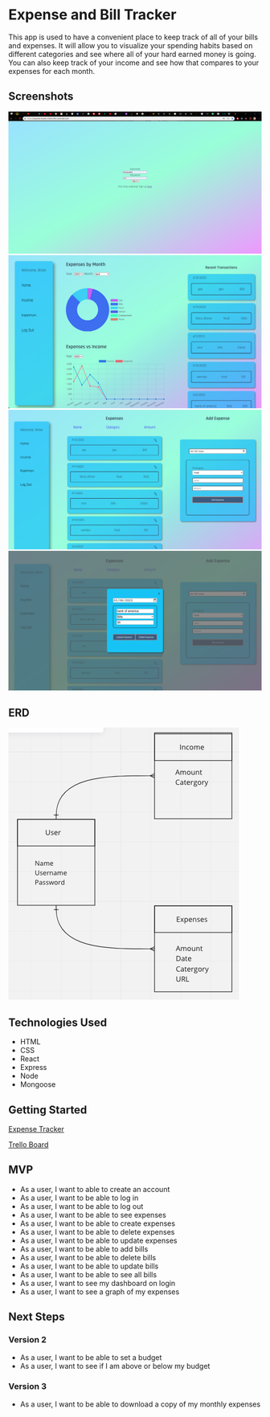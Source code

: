 # Expense and Bill Tracker

This app is used to have a convenient place to keep track of all of your bills and expenses. It will allow you to visualize your spending habits based on different categories and see where all of your hard earned money is going. You can also keep track of your income and see how that compares to your expenses for each month.


## Screenshots

![Auth Page](images/Auth.png)
![Home Page](images/Home.png)
![Income Page](images/Expense.png)
![Expense Page](images/Edit.png)

## ERD

![ERD](images/ERD.png)

## Technologies Used

- HTML
- CSS
- React
- Express
- Node
- Mongoose

## Getting Started

[Expense Tracker](https://expense-tracker-client-99oc.onrender.com)

[Trello Board](https://expense-tracker-client-99oc.onrender.com/home)

## MVP

- As a user, I want to able to create an account
- As a user, I want to be able to log in
- As a user, I want to be able to log out
- As a user, I want to be able to see expenses
- As a user, I want to be able to create expenses
- As a user, I want to be able to delete expenses
- As a user, I want to be able to update expenses
- As a user, I want to be able to add bills
- As a user, I want to be able to delete bills
- As a user, I want to be able to update bills
- As a user, I want to be able to see all bills
- As a user, I want to see my dashboard on login
- As a user, I want to see a graph of my expenses

## Next Steps

### Version 2

- As a user, I want to be able to set a budget
- As a user, I want to see if I am above or below my budget

### Version 3

- As a user, I want to be able to download a copy of my monthly expenses